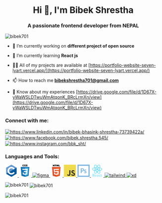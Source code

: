 <h1 align="center">Hi 👋, I'm Bibek Shrestha</h1>
<h3 align="center">A passionate frontend developer from NEPAL</h3>

<p align="left"> <img src="https://komarev.com/ghpvc/?username=bibek701&label=Profile%20views&color=0e75b6&style=flat" alt="bibek701" /> </p>

- 🔭 I’m currently working on **different project of open source**

- 🌱 I’m currently learning **React js**

- 👨‍💻 All of my projects are available at [https://portfolio-website-seven-lyart.vercel.app/](https://portfolio-website-seven-lyart.vercel.app/)

- 📫 How to reach me **bibekshrestha701@gmail.com**

- 📄 Know about my experiences [https://drive.google.com/file/d/1D67X-yWaWSLDTwuWmAtqonK_BRcLrmXn/view](https://drive.google.com/file/d/1D67X-yWaWSLDTwuWmAtqonK_BRcLrmXn/view)

<h3 align="left">Connect with me:</h3>
<p align="left">
<a href="https://linkedin.com/in/https://www.linkedin.com/in/bibek-bhasink-shrestha-73739422a/" target="blank"><img align="center" src="https://raw.githubusercontent.com/rahuldkjain/github-profile-readme-generator/master/src/images/icons/Social/linked-in-alt.svg" alt="https://www.linkedin.com/in/bibek-bhasink-shrestha-73739422a/" height="30" width="40" /></a>
<a href="https://fb.com/https://www.facebook.com/bibek.shrestha.545/" target="blank"><img align="center" src="https://raw.githubusercontent.com/rahuldkjain/github-profile-readme-generator/master/src/images/icons/Social/facebook.svg" alt="https://www.facebook.com/bibek.shrestha.545/" height="30" width="40" /></a>
<a href="https://instagram.com/https://www.instagram.com/bbk_sht/" target="blank"><img align="center" src="https://raw.githubusercontent.com/rahuldkjain/github-profile-readme-generator/master/src/images/icons/Social/instagram.svg" alt="https://www.instagram.com/bbk_sht/" height="30" width="40" /></a>
</p>

<h3 align="left">Languages and Tools:</h3>
<p align="left"> <a href="https://www.cprogramming.com/" target="_blank" rel="noreferrer"> <img src="https://raw.githubusercontent.com/devicons/devicon/master/icons/c/c-original.svg" alt="c" width="40" height="40"/> </a> <a href="https://www.w3schools.com/css/" target="_blank" rel="noreferrer"> <img src="https://raw.githubusercontent.com/devicons/devicon/master/icons/css3/css3-original-wordmark.svg" alt="css3" width="40" height="40"/> </a> <a href="https://www.figma.com/" target="_blank" rel="noreferrer"> <img src="https://www.vectorlogo.zone/logos/figma/figma-icon.svg" alt="figma" width="40" height="40"/> </a> <a href="https://www.w3.org/html/" target="_blank" rel="noreferrer"> <img src="https://raw.githubusercontent.com/devicons/devicon/master/icons/html5/html5-original-wordmark.svg" alt="html5" width="40" height="40"/> </a> <a href="https://developer.mozilla.org/en-US/docs/Web/JavaScript" target="_blank" rel="noreferrer"> <img src="https://raw.githubusercontent.com/devicons/devicon/master/icons/javascript/javascript-original.svg" alt="javascript" width="40" height="40"/> </a> <a href="https://www.photoshop.com/en" target="_blank" rel="noreferrer"> <img src="https://raw.githubusercontent.com/devicons/devicon/master/icons/photoshop/photoshop-line.svg" alt="photoshop" width="40" height="40"/> </a> <a href="https://reactjs.org/" target="_blank" rel="noreferrer"> <img src="https://raw.githubusercontent.com/devicons/devicon/master/icons/react/react-original-wordmark.svg" alt="react" width="40" height="40"/> </a> <a href="https://tailwindcss.com/" target="_blank" rel="noreferrer"> <img src="https://www.vectorlogo.zone/logos/tailwindcss/tailwindcss-icon.svg" alt="tailwind" width="40" height="40"/> </a> <a href="https://www.adobe.com/products/xd.html" target="_blank" rel="noreferrer"> <img src="https://cdn.worldvectorlogo.com/logos/adobe-xd.svg" alt="xd" width="40" height="40"/> </a> </p>

<p><img align="left" src="https://github-readme-stats.vercel.app/api/top-langs?username=bibek701&show_icons=true&locale=en&layout=compact" alt="bibek701" /></p>

<p>&nbsp;<img align="center" src="https://github-readme-stats.vercel.app/api?username=bibek701&show_icons=true&locale=en" alt="bibek701" /></p>

<p><img align="center" src="https://github-readme-streak-stats.herokuapp.com/?user=bibek701&" alt="bibek701" /></p>
